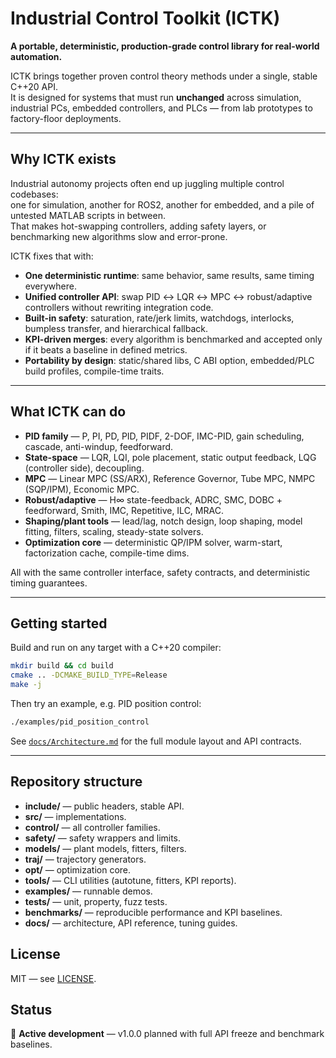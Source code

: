 # Industrial Control Toolkit (ICTK)

**A portable, deterministic, production-grade control library for real-world automation.**

ICTK brings together proven control theory methods under a single, stable C++20 API.  
It is designed for systems that must run **unchanged** across simulation, industrial PCs, embedded controllers, and PLCs — from lab prototypes to factory-floor deployments.

---

## Why ICTK exists

Industrial autonomy projects often end up juggling multiple control codebases:  
one for simulation, another for ROS2, another for embedded, and a pile of untested MATLAB scripts in between.  
That makes hot-swapping controllers, adding safety layers, or benchmarking new algorithms slow and error-prone.

ICTK fixes that with:

- **One deterministic runtime**: same behavior, same results, same timing everywhere.
- **Unified controller API**: swap PID ↔ LQR ↔ MPC ↔ robust/adaptive controllers without rewriting integration code.
- **Built-in safety**: saturation, rate/jerk limits, watchdogs, interlocks, bumpless transfer, and hierarchical fallback.
- **KPI-driven merges**: every algorithm is benchmarked and accepted only if it beats a baseline in defined metrics.
- **Portability by design**: static/shared libs, C ABI option, embedded/PLC build profiles, compile-time traits.

---

## What ICTK can do

- **PID family** — P, PI, PD, PID, PIDF, 2-DOF, IMC-PID, gain scheduling, cascade, anti-windup, feedforward.
- **State-space** — LQR, LQI, pole placement, static output feedback, LQG (controller side), decoupling.
- **MPC** — Linear MPC (SS/ARX), Reference Governor, Tube MPC, NMPC (SQP/IPM), Economic MPC.
- **Robust/adaptive** — H∞ state-feedback, ADRC, SMC, DOBC + feedforward, Smith, IMC, Repetitive, ILC, MRAC.
- **Shaping/plant tools** — lead/lag, notch design, loop shaping, model fitting, filters, scaling, steady-state solvers.
- **Optimization core** — deterministic QP/IPM solver, warm-start, factorization cache, compile-time dims.

All with the same controller interface, safety contracts, and deterministic timing guarantees.

---

## Getting started

Build and run on any target with a C++20 compiler:

```bash
mkdir build && cd build
cmake .. -DCMAKE_BUILD_TYPE=Release
make -j
````

Then try an example, e.g. PID position control:

```bash
./examples/pid_position_control
```

See [`docs/Architecture.md`](docs/Architecture.md) for the full module layout and API contracts.

---

## Repository structure

* **include/** — public headers, stable API.
* **src/** — implementations.
* **control/** — all controller families.
* **safety/** — safety wrappers and limits.
* **models/** — plant models, fitters, filters.
* **traj/** — trajectory generators.
* **opt/** — optimization core.
* **tools/** — CLI utilities (autotune, fitters, KPI reports).
* **examples/** — runnable demos.
* **tests/** — unit, property, fuzz tests.
* **benchmarks/** — reproducible performance and KPI baselines.
* **docs/** — architecture, API reference, tuning guides.



## License

MIT — see [LICENSE](LICENSE).


## Status

🚧 **Active development** — v1.0.0 planned with full API freeze and benchmark baselines.

